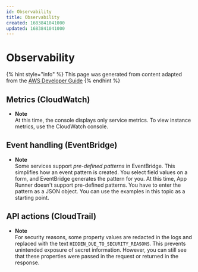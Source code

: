 ```yaml
---
id: Observability
title: Observability
created: 1683841041000
updated: 1683841041000
---
```

# Observability

{% hint style="info" %}
This page was generated from content adapted from the [AWS Developer Guide](https://github.com/awsdocs/aws-app-runner-developer-guide.git)
{% endhint %}

## Metrics (CloudWatch)

- **Note**  
At this time, the console displays only service metrics\. To view instance metrics, use the CloudWatch console\.


## Event handling (EventBridge)

- **Note**  
Some services support *pre\-defined patterns* in EventBridge\. This simplifies how an event pattern is created\. You select field values on a form, and EventBridge generates the pattern for you\. At this time, App Runner doesn't support pre\-defined patterns\. You have to enter the pattern as a JSON object\. You can use the examples in this topic as a starting point\.


## API actions (CloudTrail)

- **Note**  
For security reasons, some property values are redacted in the logs and replaced with the text `HIDDEN_DUE_TO_SECURITY_REASONS`\. This prevents unintended exposure of secret information\. However, you can still see that these properties were passed in the request or returned in the response\.

